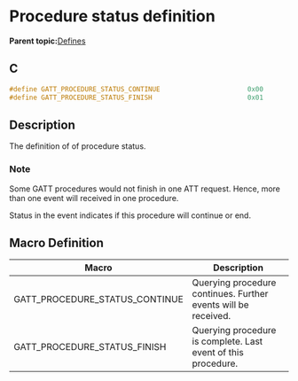 # Procedure status definition

**Parent topic:**[Defines](GUID-F7CF3BA1-36B6-40A6-9257-19D4863812CA.md)

## C

```c
#define GATT_PROCEDURE_STATUS_CONTINUE                      0x00
#define GATT_PROCEDURE_STATUS_FINISH                        0x01
```

## Description

The definition of of procedure status.

### Note

Some GATT procedures would not finish in one ATT request. Hence, more than one event will received in one procedure.

Status in the event indicates if this procedure will continue or end.

## Macro Definition

|Macro|Description|
|-----|-----------|
|GATT\_PROCEDURE\_STATUS\_CONTINUE|Querying procedure continues. Further events will be received.|
|GATT\_PROCEDURE\_STATUS\_FINISH|Querying procedure is complete. Last event of this procedure.|

